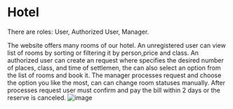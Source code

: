 # Hotel

There are roles: User, Authorized User, Manager.

The website offers many rooms of our hotel. An unregistered user can view list of rooms by sorting or filtering it by person,price and class. An authorized user can create an request where specifies the desired number of places, class, and time of settlemen, the can also select an option from the list of rooms and book it. The manager processes request and choose the option you like the most, can  can change room statuses manually. After processes request user must confirm and pay the bill within 2 days or the reserve is canceled.
![image](https://user-images.githubusercontent.com/77079137/213865968-1e61091c-0214-4dfc-a4b8-b3ad156467e2.png)
